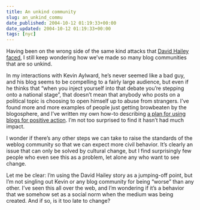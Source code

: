 ```yaml
---
title: An unkind community
slug: an_unkind_commu
date_published: 2004-10-12 01:19:33+00:00
date_updated: 2004-10-12 01:19:33+00:00
tags: [nyc]
---
```

Having been on the wrong side of the same kind attacks that [David Hailey faced](http://www.wired.com/news/print/0,1294,65250,00.html), I still keep wondering how we’ve made so many blog communities that are so unkind.

In my interactions with Kevin Aylward, he’s never seemed like a bad guy, and his blog seems to be compelling to a fairly large audience, but even if he thinks that “when you inject yourself into that debate you’re stepping onto a national stage”, that doesn’t mean that anybody who posts on a political topic is choosing to open himself up to abuse from strangers. I’ve found more and more examples of people just getting browbeaten by the blogosphere, and I’ve written my own how-to describing [a plan for using blogs for positive action](/2004/06/27/learning_from_e). I’m not too surprised to find it hasn’t had much impact.

I wonder if there’s any other steps we can take to raise the standards of the weblog community so that we can expect more civil behavior. It’s clearly an issue that can only be solved by cultural change, but I find surprisingly few people who even see this as a problem, let alone any who want to see change.

Let me be clear: I’m using the David Hailey story as a jumping-off point, but I’m not singling out Kevin or any blog community for being “worse” than any other. I’ve seen this all over the web, and I’m wondering if it’s a behavior that we somehow set as a social norm when the medium was being created. And if so, is it too late to change?
